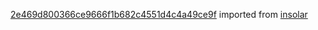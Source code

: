 [2e469d800366ce9666f1b682c4551d4c4a49ce9f](https://github.com/insolar/insolar/commit/2e469d800366ce9666f1b682c4551d4c4a49ce9f) imported from [insolar](https://github.com/insolar/insolar)
